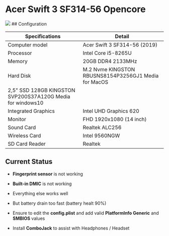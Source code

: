 # Acer Swift 3 SF314-56 Opencore 
  <img src="Image1.png"/>
## Configuration

| Specifications | Detail                                                  |
| ------------------- | ------------------------------------------- |
| Computer model      | Acer Swift 3 SF314-56 (2019)      |
| Processor           | Intel Core i5-8265U     |
| Memory              | 20GB  DDR4 2133MHz              |
| Hard Disk           | M.2 Nvme KINGSTON RBUSNS8154P3256GJ1 Media for MacOS
                       2,5" SSD 128GB KINGSTON SVP200S37A120G Media for windows10  |
| Integrated Graphics | Intel UHD Graphics 620                     |
| Monitor             |  FHD 1920x1080 (14 inch) |
| Sound Card          | Realtek ALC256           |
| Wireless Card       | Intel 9560NGW                     |
| SD Card Reader      | Realtek                 |


## Current Status

- **Fingerprint sensor** is not working
- **Built-in DMIC** is not working

- Everything else works well
- But battery drain too fast (battery healt 90%)
 
- Ensure to edit the **config.plist** and add valid  **PlatformInfo Generic** and **SMBIOS** values

- Install **ComboJack** to assist with Headphones / Headset
